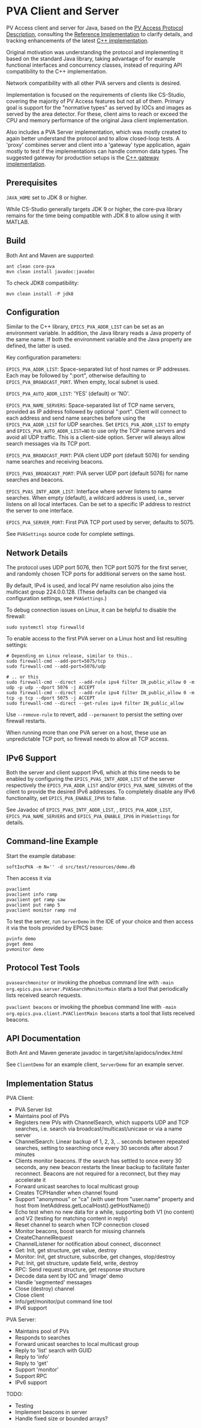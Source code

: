 PVA Client and Server
=====================

PV Access client and server for Java, based on the 
[PV Access Protocol Description](https://github.com/epics-base/pvAccessCPP/wiki/protocol),
consulting the
[Reference Implementation](https://github.com/epics-base/epicsCoreJava)
to clarify details,
and tracking enhancements of the latest
[C++ implementation](https://github.com/mdavidsaver/pvxs).

Original motivation was understanding the protocol and implementing it based on the standard Java library,
taking advantage of for example functional interfaces and concurrency classes,
instead of requiring API compatibility to the C++ implementation.

Network compatibility with all other PVA servers and clients is desired.

Implementation is focused on the requirements of clients like CS-Studio,
covering the majority of PV Access features but not all of them.
Primary goal is support for the "normative types" as served by IOCs
and images as served by the area detector.
For these, client aims to reach or exceed the CPU and memory performance
of the original Java client implementation.

Also includes a PVA Server implementation, which was mostly created
to again better understand the protocol and to allow closed-loop tests.
A 'proxy' combines server and client into a 'gateway' type application,
again mostly to test if the implementations can handle common data types.
The suggested gateway for production setups is the
[C++ gateway implementation](https://mdavidsaver.github.io/p4p/gw.html).



Prerequisites
-------------
`JAVA_HOME` set to JDK 8 or higher.

While CS-Studio generally targets JDK 9 or higher, the core-pva library
remains for the time being compatible with JDK 8 to allow using it
with MATLAB.

Build
-----
Both Ant and Maven are supported:

    ant clean core-pva
    mvn clean install javadoc:javadoc

To check JDK8 compatibility:

    mvn clean install -P jdk8

Configuration
-------------

Similar to the C++ library, `EPICS_PVA_ADDR_LIST` can be set as an environment variable.
In addition, the Java library reads a Java property of the same name.
If both the environment variable and the Java property are defined,
the latter is used.

Key configuration parameters:

`EPICS_PVA_ADDR_LIST`: Space-separated list of host names or IP addresses. Each may be followed by ":port", otherwise defaulting to `EPICS_PVA_BROADCAST_PORT`.  When empty, local subnet is used.

`EPICS_PVA_AUTO_ADDR_LIST`: 'YES' (default) or 'NO'. 

`EPICS_PVA_NAME_SERVERS`: Space-separated list of TCP name servers, provided as IP address followed by optional ":port". Client will connect to each address and send name searches before using the `EPICS_PVA_ADDR_LIST` for UDP searches.
Set `EPICS_PVA_ADDR_LIST` to empty and `EPICS_PVA_AUTO_ADDR_LIST=NO` to use only the TCP name servers and avoid all UDP traffic. This is a client-side option. Server will always allow search messages via its TCP port.

`EPICS_PVA_BROADCAST_PORT`: PVA client UDP port (default 5076) for sending name searches and receiving beacons.

`EPICS_PVAS_BROADCAST_PORT`: PVA server UDP port (default 5076) for name searches and beacons.

`EPICS_PVAS_INTF_ADDR_LIST`: Interface where server listens to name searches. When empty (default), a wildcard address is used, i.e., server listens on all local interfaces. Can be set to a specific IP address to restrict the server to one interface.

`EPICS_PVA_SERVER_PORT`: First PVA TCP port used by server, defaults to 5075.

See `PVASettings` source code for complete settings.

Network Details
---------------

The protocol uses UDP port 5076, then TCP port 5075 for the first server,
and randomly chosen TCP ports for additional servers on the same host.

By default, IPv4 is used, and local PV name resolution also joins the multicast group 224.0.0.128.
(These defaults can be changed via configuration settings, see `PVASettings`.)

To debug connection issues on Linux, it can be helpful to disable the firewall:

    sudo systemctl stop firewalld

To enable access to the first PVA server on a Linux host and list resulting settings:

	# Depending on Linux release, similar to this..
    sudo firewall-cmd --add-port=5075/tcp
    sudo firewall-cmd --add-port=5076/udp
    
    # .. or this
    sudo firewall-cmd --direct --add-rule ipv4 filter IN_public_allow 0 -m udp -p udp --dport 5076 -j ACCEPT
    sudo firewall-cmd --direct --add-rule ipv4 filter IN_public_allow 0 -m tcp -p tcp --dport 5075 -j ACCEPT
    sudo firewall-cmd --direct --get-rules ipv4 filter IN_public_allow
    
Use `--remove-rule` to revert, add `--permanent` to persist the setting over firewall restarts.

When running more than one PVA server on a host, these use an unpredictable TCP port,
so firewall needs to allow all TCP access.

IPv6 Support
------------

Both the server and client support IPv6, which at this time needs to be enabled
by configuring the `EPICS_PVAS_INTF_ADDR_LIST` of the server respectively the
`EPICS_PVA_ADDR_LIST` and/or `EPICS_PVA_NAME_SERVERS` of the client to provide the desired IPv6 addresses. To completely disable any IPv6 functionality, set `EPICS_PVA_ENABLE_IPV6` to false.

See Javadoc of `EPICS_PVAS_INTF_ADDR_LIST`, , `EPICS_PVA_ADDR_LIST`, `EPICS_PVA_NAME_SERVERS` and `EPICS_PVA_ENABLE_IPV6` in `PVASettings`
for details.

Command-line Example
--------------------

Start the example database: 

    softIocPVA -m N='' -d src/test/resources/demo.db 

Then access it via

    pvaclient
    pvaclient info ramp
    pvaclient get ramp saw
    pvaclient put ramp 5
    pvaclient monitor ramp rnd

To test the server, run `ServerDemo` in the IDE of your choice and then access it via
the tools provided by EPICS base:

    pvinfo demo
    pvget demo
    pvmonitor demo

Protocol Test Tools
-------------------

`pvasearchmonitor` or invoking the phoebus command line with `-main org.epics.pva.server.PVASearchMonitorMain`
starts a tool that periodically lists received search requests.

`pvaclient beacons` or invoking the phoebus command line with `-main org.epics.pva.client.PVAClientMain beacons`
starts a tool that lists received beacons.
 
    
API Documentation
-----------------

Both Ant and Maven generate javadoc in target/site/apidocs/index.html

See `ClientDemo` for an example client, `ServerDemo` for an example server.

Implementation Status
---------------------

PVA Client:

 * PVA Server list
 * Maintains pool of PVs
 * Registers new PVs with ChannelSearch, which supports UDP and TCP searches,
   i.e. search via broadcast/multicast/unicase or via a name server
 * ChannelSearch: Linear backup of 1, 2, 3, .. seconds between repeated 
   searches, setting to searching once every 30 seconds after about 7 minutes
 * Clients monitor beacons. If the search has settled to once every 30 seconds,
   any new beacon restarts the linear backup to facilitate faster reconnect.
   Beacons are not required for a reconnect, but they may accelerate it
 * Forward unicast searches to local multicast group
 * Creates TCPHandler when channel found
 * Support "anonymous" or "ca"
   (with user from "user.name" property and host from InetAddress.getLocalHost().getHostName())
 * Echo test when no new data for a while,
   supporting both V1 (no content) and V2 (testing for matching content in reply)
 * Reset channel to search when TCP connection closed
 * Monitor beacons, boost search for missing channels
 * CreateChannelRequest
 * ChannelListener for notification about connect, disconnect
 * Get: Init, get structure, get value, destroy
 * Monitor: Init, get structure, subscribe, get changes, stop/destroy
 * Put: Init, get structure, update field, write, destroy
 * RPC: Send request structure, get response structure
 * Decode data sent by IOC and 'image' demo
 * Handle 'segmented' messages
 * Close (destroy) channel
 * Close client
 * Info/get/monitor/put command line tool
 * IPv6 support
 
PVA Server:

 * Maintains pool of PVs
 * Responds to searches
 * Forward unicast searches to local multicast group
 * Reply to 'list' search with GUID
 * Reply to 'info'
 * Reply to 'get'
 * Support 'monitor'
 * Support RPC
 * IPv6 support
   
TODO:

 * Testing
 * Implement beacons in server
 * Handle fixed size or bounded arrays?
